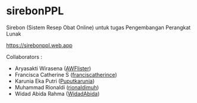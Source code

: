 # sirebonPPL
Sirebon (Sistem Resep Obat Online) untuk tugas Pengembangan Perangkat Lunak

https://sirebonppl.web.app

Collaborators :
  - Aryasakti Wirasena    ([AWFlister](github.com/AWFlister))
  - Francisca Catherine S ([franciscatherince](github.com/franciscatherince))
  - Karunia Eka Putri     ([Puputkarunia](github.com/Puputkarunia))
  - Muhammad Rionaldi     ([rionaldimuh](github.com/rionaldimuh))
  - Widad Abida Rahma     ([WidadAbida](github.com/WidadAbida))
